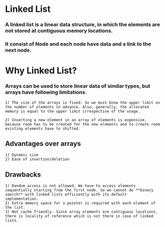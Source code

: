 # Linked List
### A linked list is a linear data structure, in which the elements are not stored at contiguous memory locations.

### It consist of Node and each node have data and a link to the next node.

# Why Linked List?
### Arrays can be used to store linear data of similar types, but arrays have following limitations.
```
1) The size of the arrays is fixed: So we must know the upper limit on the number of elements in advance. Also, generally, the allocated memory is equal to the upper limit irrespective of the usage.
```
```
2) Inserting a new element in an array of elements is expensive, because room has to be created for the new elements and to create room existing elements have to shifted.
```

## Advantages over arrays
```
1) Dynamic size
2) Ease of insertion/deletion
```
## Drawbacks
```
1) Random access is not allowed. We have to access elements sequentially starting from the first node. So we cannot do **binary search** with linked lists efficiently with its default implementation.
2) Extra memory space for a pointer is required with each element of the list.
3) Not cache friendly. Since array elements are contiguous locations, there is locality of reference which is not there in case of linked lists.
```